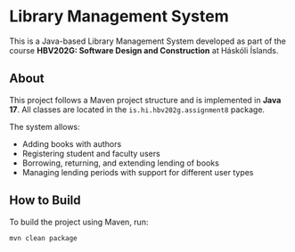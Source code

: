 # Library Management System

This is a Java-based Library Management System developed as part of the course **HBV202G: Software Design and Construction** at Háskóli Íslands.

## About

This project follows a Maven project structure and is implemented in **Java 17**. All classes are located in the `is.hi.hbv202g.assignment8` package.

The system allows:
- Adding books with authors
- Registering student and faculty users
- Borrowing, returning, and extending lending of books
- Managing lending periods with support for different user types

## How to Build

To build the project using Maven, run:

```bash
mvn clean package